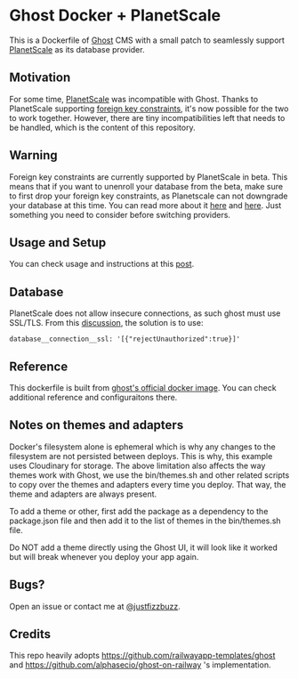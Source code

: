# Ghost Docker + PlanetScale

This is a Dockerfile of [Ghost](https://github.com/TryGhost) CMS with a small patch to seamlessly support [PlanetScale](https://planetscale.com/) as its database provider.

## Motivation

For some time, [PlanetScale](https://planetscale.com/) was incompatible with Ghost. Thanks to PlanetScale supporting [foreign key constraints](https://planetscale.com/blog/announcing-foreign-key-constraints-support), it's now possible for the two to work together. However, there are tiny incompatibilities left that needs to be handled, which is the content of this repository.

## Warning

Foreign key constraints are currently supported by PlanetScale in beta. This means that if you want to unenroll your database from the beta, make sure to first drop your foreign key constraints, as Planetscale can not downgrade your database at this time. You can read more about it [here](https://planetscale.com/blog/announcing-foreign-key-constraints-support) and [here](https://planetscale.com/docs/concepts/foreign-key-constraints). Just something you need to consider before switching providers.

## Usage and Setup

You can check usage and instructions at this [post](https://justrox.me/ghost-blog-planet-scale/).

## Database

PlanetScale does not allow insecure connections, as such ghost must use SSL/TLS. From this [discussion](https://forum.ghost.org/t/self-hosting-ghost-with-docker-and-planetscale/36206/5), the solution is to use:

```
database__connection__ssl: '[{"rejectUnauthorized":true}]'
```

## Reference

This dockerfile is built from [ghost's official docker image](https://hub.docker.com/_/ghost/). You can check additional reference and configuraitons there.

## Notes on themes and adapters

Docker's filesystem alone is ephemeral which is why any changes to the filesystem are not persisted between deploys. This is why, this example uses Cloudinary for storage. The above limitation also affects the way themes work with Ghost, we use the bin/themes.sh and other related scripts to copy over the themes and adapters every time you deploy. That way, the theme and adapters are always present.

To add a theme or other, first add the package as a dependency to the package.json file and then add it to the list of themes in the bin/themes.sh file.

Do NOT add a theme directly using the Ghost UI, it will look like it worked but will break whenever you deploy your app again.

## Bugs?

Open an issue or contact me at [@justfizzbuzz](https://twitter.com/justfizzbuzz).

## Credits

This repo heavily adopts https://github.com/railwayapp-templates/ghost and https://github.com/alphasecio/ghost-on-railway 's implementation.
